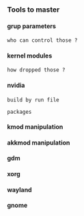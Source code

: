 ### Tools to master

#### grup parameters

    who can control those ?

#### kernel modules

    how dropped those ?

#### nvidia

    build by run file

    packages

#### kmod manipulation

#### akkmod manipulation

#### gdm

#### xorg

#### wayland

#### gnome

